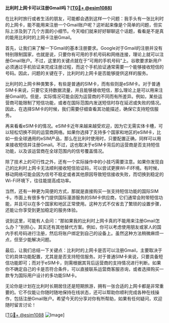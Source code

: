 **比利时上网卡可以注册Gmail吗？[[TG💪+ @esim1088](https://t.me/s/esim1088)]**

在比利时旅行或者生活的朋友，可能都会遇到这样一个问题：我手头有一张比利时的上网卡，能不能用来注册一个Gmail账户呢？这听起来像是个简单的问题，但实际上涉及到了几个方面的小细节。今天咱们就来好好聊聊这个话题，看看是不是真的能用比利时的上网卡注册Gmail。

首先，让我们来了解一下Gmail的基本注册要求。Google对于Gmail的注册并没有特别限制国家，也就是说，只要你有可用的手机号码和网络连接，理论上就可以注册Gmail账户。不过，这里的关键点就在于“可用的手机号码”上。谷歌要求新用户必须通过手机验证来完成注册过程，而这个手机验证通常需要一个能够接收短信的号码。因此，问题的关键在于，比利时的上网卡是否能够提供这样的服务。

比利时的上网卡种类繁多，有些是普通的SIM卡，而有些则是eSIM卡。对于普通SIM卡来说，只要它支持数据流量，并且能够接收短信，那么理论上是可以用来注册Gmail的。但是，实际情况可能会因为运营商的不同而有所差异。例如，某些运营商可能限制了短信功能，或者在国际范围内发送短信时存在延迟或失败的情况。因此，在选择SIM卡的时候，我们需要仔细查看其功能描述，确保它支持短信服务。

再来看看eSIM卡的情况。eSIM卡近年来越来越受欢迎，因为它无需实体卡槽，可以轻松切换不同的运营商网络。如果你选择了支持多个国家和地区的eSIM卡，比如一些全球通用的eSIM产品，那么在比利时使用时，只要配置正确，同样可以用来接收短信并注册Gmail。不过，这也取决于eSIM卡背后的运营商是否支持短信功能，以及该运营商在全球范围内的信号覆盖情况。

除了技术上的可行性之外，还有一个实际操作中的小技巧需要注意。如果你发现自己的比利时上网卡无法顺利接收短信验证码，可以尝试更换Wi-Fi环境。有时候，移动网络可能会因为信号不稳定或者其他原因导致短信接收失败，而切换到稳定的Wi-Fi环境下，往往能提高成功率。

当然，还有一种更为简便的方式，那就是直接购买一张支持短信功能的国际SIM卡。市面上有很多专门提供国际漫游服务的SIM卡供应商，它们通常会附带短信功能，并且可以在多个国家和地区正常使用。这种方式不仅省去了繁琐的设置步骤，还能让你享受到更加稳定的服务体验。

说到这里，可能有人会问：“那如果我的比利时上网卡真的不能用来注册Gmail怎么办？”别担心，其实还有其他替代方案。例如，你可以考虑使用朋友或家人的国内手机号码进行注册，然后将账户绑定到自己的设备上。虽然这种方法稍微麻烦一点，但至少能解决问题。

最后，让我们总结一下关键点：比利时的上网卡是否可以注册Gmail，主要取决于它的具体功能配置，尤其是是否支持短信服务。对于普通SIM卡来说，只要具备短信功能即可；而对于eSIM卡，则需根据其背后运营商的支持情况进行判断。如果你不确定自己的卡是否符合条件，可以直接联系运营商客服咨询，或者选择购买一款专为国际用户设计的多功能SIM卡。

无论你是计划在比利时长期居住还是短期旅游，拥有一张合适的上网卡都是非常重要的。它不仅能让你随时随地保持在线状态，还可以帮助你顺利完成各种在线操作，包括注册Gmail账户。希望今天的分享对你有所帮助，如果有任何疑问，欢迎随时留言讨论！

[[TG💪+ @esim1088](https://t.me/s/esim1088) ![Image](https://i.postimg.cc/4NQfJmqS/Snipaste-2025-05-13-00-14-12.png)]